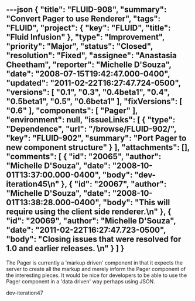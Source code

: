 ---json
{
  "title": "FLUID-908",
  "summary": "Convert Pager to use Renderer",
  "tags": "FLUID",
  "project": {
    "key": "FLUID",
    "title": "Fluid Infusion"
  },
  "type": "Improvement",
  "priority": "Major",
  "status": "Closed",
  "resolution": "Fixed",
  "assignee": "Anastasia Cheetham",
  "reporter": "Michelle D'Souza",
  "date": "2008-07-15T19:42:47.000-0400",
  "updated": "2011-02-22T16:27:47.724-0500",
  "versions": [
    "0.1",
    "0.3",
    "0.4beta1",
    "0.4",
    "0.5beta1",
    "0.5",
    "0.6beta1"
  ],
  "fixVersions": [
    "0.6"
  ],
  "components": [
    "Pager"
  ],
  "environment": null,
  "issueLinks": [
    {
      "type": "Dependence",
      "url": "/browse/FLUID-902/",
      "key": "FLUID-902",
      "summary": "Port Pager to new component structure"
    }
  ],
  "attachments": [],
  "comments": [
    {
      "id": "20065",
      "author": "Michelle D'Souza",
      "date": "2008-10-01T13:37:00.000-0400",
      "body": "dev-iteration45\n"
    },
    {
      "id": "20067",
      "author": "Michelle D'Souza",
      "date": "2008-10-01T13:38:28.000-0400",
      "body": "This will require using the client side renderer.\n"
    },
    {
      "id": "20069",
      "author": "Michelle D'Souza",
      "date": "2011-02-22T16:27:47.723-0500",
      "body": "Closing issues that were resolved for 1.0 and earlier releases.&#x20;\n"
    }
  ]
}
---
The Pager is currently a 'markup driven' component in that it expects the server to create all the markup and merely inform the Pager component of the interesting pieces. It would be nice for developers to be able to use the Pager component in a 'data driven' way perhaps using JSON.&#x20;

dev-iteration47

        